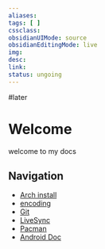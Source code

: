 ```yaml
---
aliases: 
tags: [ ] 
cssclass: 
obsidianUIMode: source
obsidianEditingMode: live
img: 
desc: 
link: 
status: ungoing
---
```


#later 

# Welcome 
welcome to my docs

## Navigation
- [Arch install](docs/Arch%20install.md)
- [encoding](docs/encoding.md)
- [Git](echo-saurav.github.io/content/pages/coding/Git.md) 
- [LiveSync](LiveSync.md) 
- [Pacman](echo-saurav.github.io/content/pages/coding/Pacman.md) 
- [Android Doc](android%20doc/Android%20Doc.md) 






